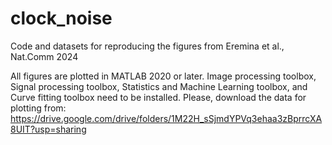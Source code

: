 # clock_noise
Code and datasets for reproducing the figures from Eremina et al., Nat.Comm 2024

All figures are plotted in MATLAB 2020 or later. Image processing toolbox, Signal processing toolbox, Statistics and Machine Learning toolbox, and Curve fitting toolbox need to be installed.
Please, download the data for plotting from: https://drive.google.com/drive/folders/1M22H_sSjmdYPVq3ehaa3zBprrcXA8UIT?usp=sharing 
